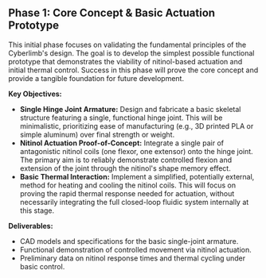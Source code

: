 ## Phase 1: Core Concept & Basic Actuation Prototype

This initial phase focuses on validating the fundamental principles of the Cyberlimb's design. The goal is to develop the simplest possible functional prototype that demonstrates the viability of nitinol-based actuation and initial thermal control. Success in this phase will prove the core concept and provide a tangible foundation for future development.

**Key Objectives:**

* **Single Hinge Joint Armature:** Design and fabricate a basic skeletal structure featuring a single, functional hinge joint. This will be minimalistic, prioritizing ease of manufacturing (e.g., 3D printed PLA or simple aluminum) over final strength or weight.
* **Nitinol Actuation Proof-of-Concept:** Integrate a single pair of antagonistic nitinol coils (one flexor, one extensor) onto the hinge joint. The primary aim is to reliably demonstrate controlled flexion and extension of the joint through the nitinol's shape memory effect.
* **Basic Thermal Interaction:** Implement a simplified, potentially external, method for heating and cooling the nitinol coils. This will focus on proving the rapid thermal response needed for actuation, without necessarily integrating the full closed-loop fluidic system internally at this stage.

**Deliverables:**

* CAD models and specifications for the basic single-joint armature.
* Functional demonstration of controlled movement via nitinol actuation.
* Preliminary data on nitinol response times and thermal cycling under basic control.
